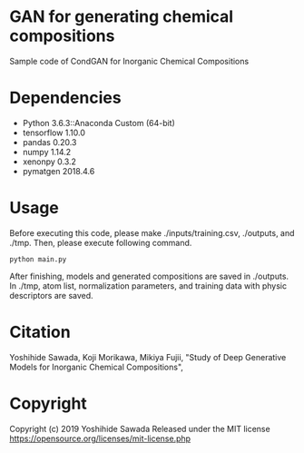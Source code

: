 # GAN for generating chemical compositions
Sample code of CondGAN for Inorganic Chemical Compositions

# Dependencies
- Python 3.6.3::Anaconda Custom (64-bit)
- tensorflow 1.10.0
- pandas 0.20.3
- numpy 1.14.2
- xenonpy 0.3.2
- pymatgen 2018.4.6

# Usage
Before executing this code, please make ./inputs/training.csv, ./outputs, and ./tmp. Then, please execute following command.

`python main.py`

After finishing, models and generated compositions are saved in ./outputs. In ./tmp, atom list, normalization parameters, and training data with physic descriptors are saved.

# Citation
Yoshihide Sawada, Koji Morikawa, Mikiya Fujii, "Study of Deep Generative Models for Inorganic Chemical Compositions", 

# Copyright
Copyright (c) 2019 Yoshihide Sawada
Released under the MIT license
https://opensource.org/licenses/mit-license.php
